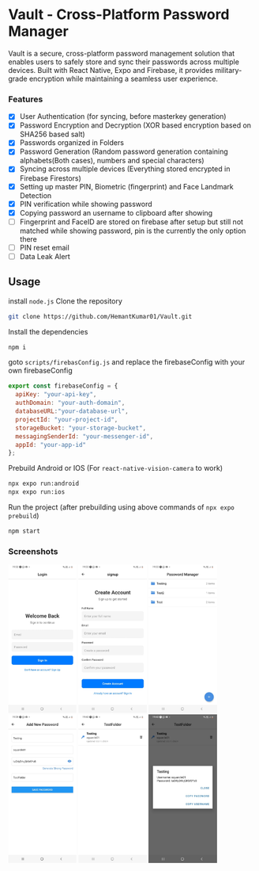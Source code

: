 # Vault - Cross-Platform Password Manager
Vault is a secure, cross-platform password management solution that enables users to safely store and sync their passwords across multiple devices. Built with React Native, Expo and Firebase, it provides military-grade encryption while maintaining a seamless user experience.

### Features
- [x] User Authentication (for syncing, before masterkey generation)
- [x] Password Encryption and Decryption (XOR based encryption based on SHA256 based salt)
- [x] Passwords organized in Folders  
- [x] Password Generation (Random password generation containing alphabets(Both cases), numbers and special characters)
- [x] Syncing across multiple devices (Everything stored encrypted in Firebase Firestors)
- [x] Setting up master PIN, Biometric (fingerprint) and Face Landmark Detection
- [x] PIN verification while showing password
- [x] Copying password an username to clipboard after showing
- [ ] Fingerprint and FaceID are stored on firebase after setup but still not matched while showing password, pin is the currently the only option there
- [ ] PIN reset email
- [ ] Data Leak Alert

## Usage
install `node.js` 
Clone the repository
```bash
git clone https://github.com/HemantKumar01/Vault.git
```
Install the dependencies
```bash
npm i
```
goto `scripts/firebasConfig.js` and replace the firebaseConfig with your own firebaseConfig
```javascript
export const firebaseConfig = {
  apiKey: "your-api-key",
  authDomain: "your-auth-domain",
  databaseURL:"your-database-url",
  projectId: "your-project-id",
  storageBucket: "your-storage-bucket",
  messagingSenderId: "your-messenger-id",
  appId: "your-app-id"
};
```

Prebuild Android or IOS (For `react-native-vision-camera` to work)
```bash
npx expo run:android
npx expo run:ios
```
Run the project (after prebuilding using above commands of `npx expo prebuild`)
```bash
npm start   
```
### Screenshots
<img src="screenshots/ss 6.jpg" alt="alt text" height="300"> <img src="screenshots/ss 5.jpg" alt="alt text" height="300">
<img src="screenshots/ss 4.jpg" alt="alt text" height="300"> <img src="screenshots/ss 3.jpg" alt="alt text" height="300">
<img src="screenshots/ss 2.jpg" alt="alt text" height="300"> <img src="screenshots/ss 1.jpg" alt="alt text" height="300">
